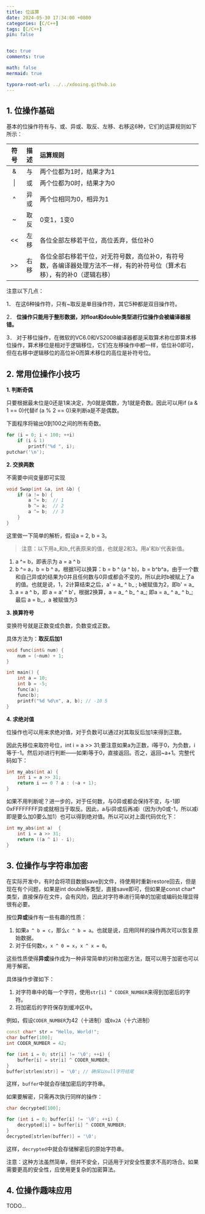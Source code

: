 ```yaml
---
title: 位运算
date: 2024-05-30 17:34:00 +0800
categories: [C/C++]
tags: [C/C++]
pin: false


toc: true
comments: true

math: false
mermaid: true

typora-root-url: ../../xdooing.github.io
---
```






## 1. 位操作基础

基本的位操作符有与、或、异或、取反、左移、右移这6种，它们的运算规则如下所示：

| 符号 | 描述 | 运算规则                                                     |
| :--: | :--: | :----------------------------------------------------------- |
|  &   |  与  | 两个位都为1时，结果才为1                                     |
|  \|  |  或  | 两个位都为0时，结果才为0                                     |
|  ^   | 异或 | 两个位相同为0，相异为1                                       |
|  ~   | 取反 | 0变1，1变0                                                   |
|  <<  | 左移 | 各位全部左移若干位，高位丢弃，低位补0                        |
|  >>  | 右移 | 各位全部右移若干位，对无符号数，高位补0，有符号数，各编译器处理方法不一样，有的补符号位（算术右移），有的补0（逻辑右移） |

注意以下几点：

1． 在这6种操作符，只有~取反是单目操作符，其它5种都是双目操作符。

2． **位操作只能用于整形数据，对float和double类型进行位操作会被编译器报错。**

3． 对于移位操作，在微软的VC6.0和VS2008编译器都是采取算术称位即算术移位操作，算术移位是相对于逻辑移位，它们在左移操作中都一样，低位补0即可，但在右移中逻辑移位的高位补0而算术移位的高位是补符号位。



## 2. 常用位操作小技巧

**1. 判断奇偶**

只要根据最未位是0还是1来决定，为0就是偶数，为1就是奇数。因此可以用if (a & 1 == 0)代替if (a % 2 == 0)来判断a是不是偶数。

下面程序将输出0到100之间的所有奇数。

```c++
for (i = 0; i < 100; ++i)  
    if (i & 1)  
        printf("%d ", i);  
putchar('\n');  
```

**2. 交换两数**

不需要中间变量即可实现

```c++
void Swap(int &a, int &b) {  
    if (a != b) {  
        a ^= b;  // 1
        b ^= a;  // 2
        a ^= b;  // 3
    }  
}  
```

这里做一下简单的解析，假设a = 2, b = 3。

> 注意：以下用a_和b\_代表原来的值，也就是2和3。用a'和b'代表新值。

1. a ^= b，即表示为 a = a ^ b
2. b ^= a，b = b ^ a，根据1可以换算：b = b ^ (a ^ b)，b = b^b^a，由于一个数和自己异或的结果为0并且任何数与0异或都会不变的，所以此时b被赋上了a的值。也就是说，1，2计算结束之后，a' = a_ ^ b_ ; b被赋值为2，即b' = a\_
3. a = a ^ b，即 a = a' ^ b'，根据2换算，a = a_ ^ b_ ^ a_; 即a = a\_ ^ a\_ ^ b\_; 最后 a = b\_，a 被赋值为3

**3. 换算符号**

变换符号就是正数变成负数，负数变成正数。

具体方法为：**取反后加1**

```c++
void func(int& num) {
    num = (~num) + 1;
}

int main() {
	int a = 10;
    int b = -5;
    func(a);
    func(b);
    printf("%d %d\n", a, b); // -10 5
}
```

**4. 求绝对值**

位操作也可以用来求绝对值，对于负数可以通过对其取反后加1来得到正数。

因此先移位来取符号位，int i = a >> 31;要注意如果a为正数，i等于0，为负数，i等于-1。然后对i进行判断——如果i等于0，直接返回。否之，返回~a+1。完整代码如下：

```c++
int my_abs(int a) {  
    int i = a >> 31;  
    return i == 0 ? a : (~a + 1);  
}  
```

如果不用判断呢？进一步的，对于任何数，与0异或都会保持不变，与-1即0xFFFFFFFF异或就相当于取反。因此，a与i异或后再减i（因为i为0或-1，所以减i即是要么加0要么加1）也可以得到绝对值。所以可以对上面代码优化下：

```c++
int my_abs(int a)  {  
    int i = a >> 31;  
    return ((a ^ i) - i);  
}
```



## 3. 位操作与字符串加密

在实际开发中，有时会将项目数据save到文件，待使用时重新restore回去，但是现在有个问题，如果是int double等类型，直接save即可，但如果是const char*类型，直接保存在文件，会有风险，因此对字符串进行简单的加密或编码处理显得很有必要。

按位**异或**操作有一些有趣的性质：

1. 如果`a ^ b = c`，那么`c ^ b = a`。也就是说，应用同样的操作两次可以恢复原始数据。
2. 对于任何数`x`，`x ^ 0 = x`，`x ^ x = 0`。

这些性质使得**异或**操作成为一种非常简单的对称加密方法，既可以用于加密也可以用于解密。

具体操作步骤如下：

1. 对字符串中的每一个字符，使用`str[i] ^ CODER_NUMBER`来得到加密后的字符。
2. 将加密后的字符保存到缓冲区中。

例如，假设`CODER_NUMBER`为42（十进制）或`0x2A`（十六进制）

```c++
const char* str = "Hello, World!";
char buffer[100];
int CODER_NUMBER = 42;

for (int i = 0; str[i] != '\0'; ++i) {
    buffer[i] = str[i] ^ CODER_NUMBER;
}
buffer[strlen(str)] = '\0'; // 确保以null字符结尾
```

这样，`buffer`中就会存储加密后的字符串。

如果要解密，只需再次执行同样的操作：

```c++
char decrypted[100];

for (int i = 0; buffer[i] != '\0'; ++i) {
    decrypted[i] = buffer[i] ^ CODER_NUMBER;
}
decrypted[strlen(buffer)] = '\0';
```

这样，`decrypted`中就会存储解密后的原始字符串。

注意：这种方法虽然简单，但并不安全，只适用于对安全性要求不高的场合。如果需要更高的安全性，应使用更复杂的加密算法。



## 4. 位操作趣味应用

TODO...
